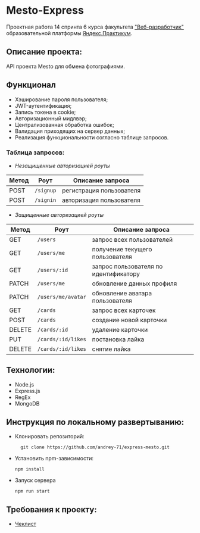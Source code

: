 # Mesto-Express

Проектная работа 14 спринта 6 курса факультета ["Веб-разработчик"](https://practicum.yandex.ru/web/?utm_source=yandex&utm_medium=cpc&utm_campaign=Yan_Sch_RF_Webr_Razrab_Des_Intro_460&utm_content=sty_search:s_none:cid_56600998:gid_4359516496:pid_23387311960:aid_9838725511:crid_0:rid_:p_1:pty_premium:mty_syn:mkw_:dty_desktop:cgcid_0:rn_Москва:rid_213&utm_term=разработка%20web&yclid=4769457341696616776) образовательной платформы [Яндекс.Практикум](https://practicum.yandex.ru/).


## Описание проекта:
API проекта Mesto для обмена фотографиями.


## Функционал

* Хэширование пароля пользователя;
* JWT-аутентификация;
* Запись токена в cookie;
* Авторизационный мидлвэр;
* Централизованная обработка ошибок;
* Валидация приходящих на сервер данных;
* Реализация функциональности согласно таблице запросов.

### Таблица запросов:
* *Незащищенные авторизацией роуты*

Метод  | Роут                  | Описание запроса
---    |---                    |---
POST   |`/signup`              |регистрация пользователя
POST   |`/signin`              |авторизация пользователя

* *Защищенные авторизацией роуты*

Метод  | Роут                  | Описание запроса
  ---    |---                    |---
GET    |`/users`               |запрос всех пользователей
GET    |`/users/me`            |получение текущего пользователя
GET    |`/users/:id`           |запрос пользователя по идентификатору
PATCH  |`/users/me`            |обновление данных профиля
PATCH  |`/users/me/avatar`     |обновление аватара пользователя
GET    |`/cards`               |запрос всех карточек
POST   |`/cards`               |создание новой карточки
DELETE |`/cards/:id`           |удаление карточки
PUT    |`/cards/:id/likes`     |постановка лайка
DELETE |`/cards/:id/likes`     |снятие лайка


## Технологии:
* Node.js
* Express.js
* RegEx
* MongoDB


## Инструкция по локальному развертыванию:
* Клонировать репозиторий:
  ```
    git clone https://github.com/andrey-71/express-mesto.git
  ```

* Установить npm-зависимости:
  ```
  npm install
  ```

* Запуск сервера
  ```
  npm run start
  ```


## Требования к проекту:
* [Чеклист](https://code.s3.yandex.net/web-developer/checklists-pdf/new-program/checklist-14.pdf)
  
  

